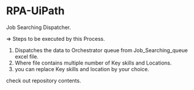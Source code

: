 # RPA-UiPath

Job Searching Dispatcher.

=> Steps to be executed by this Process.

1) Dispatches the data to Orchestrator queue from Job_Searching_queue excel file.
2) Where file contains multiple number of Key skills and Locations.
3) you can replace Key skills and location by your choice.

check out repository contents.


